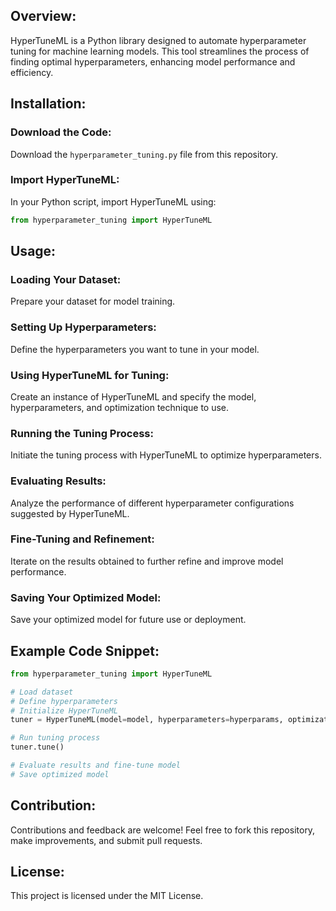 ## Overview:
HyperTuneML is a Python library designed to automate hyperparameter tuning for machine learning models. This tool streamlines the process of finding optimal hyperparameters, enhancing model performance and efficiency.

## Installation:
### Download the Code:
Download the `hyperparameter_tuning.py` file from this repository.
### Import HyperTuneML:
In your Python script, import HyperTuneML using:
```python
from hyperparameter_tuning import HyperTuneML
```
## Usage:
### Loading Your Dataset:
Prepare your dataset for model training.
### Setting Up Hyperparameters:
Define the hyperparameters you want to tune in your model.
### Using HyperTuneML for Tuning:
Create an instance of HyperTuneML and specify the model, hyperparameters, and optimization technique to use.
### Running the Tuning Process:
Initiate the tuning process with HyperTuneML to optimize hyperparameters.
### Evaluating Results:
Analyze the performance of different hyperparameter configurations suggested by HyperTuneML.
### Fine-Tuning and Refinement:
Iterate on the results obtained to further refine and improve model performance.
### Saving Your Optimized Model:
Save your optimized model for future use or deployment.

## Example Code Snippet:
```python
from hyperparameter_tuning import HyperTuneML

# Load dataset
# Define hyperparameters
# Initialize HyperTuneML
tuner = HyperTuneML(model=model, hyperparameters=hyperparams, optimization='grid_search')

# Run tuning process
tuner.tune()

# Evaluate results and fine-tune model
# Save optimized model
```
## Contribution:
Contributions and feedback are welcome! Feel free to fork this repository, make improvements, and submit pull requests.

## License:
This project is licensed under the MIT License.
